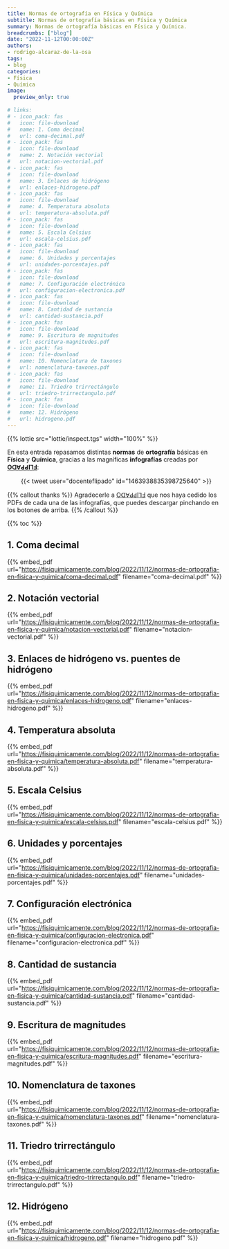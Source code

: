 ```yaml
---
title: Normas de ortografía en Física y Química
subtitle: Normas de ortografía básicas en Física y Química
summary: Normas de ortografía básicas en Física y Química.
breadcrumbs: ["blog"]
date: "2022-11-12T00:00:00Z"
authors:
- rodrigo-alcaraz-de-la-osa
tags:
- blog
categories:
- Física
- Química
image:
  preview_only: true
  
# links:
# - icon_pack: fas
#   icon: file-download
#   name: 1. Coma decimal
#   url: coma-decimal.pdf
# - icon_pack: fas
#   icon: file-download
#   name: 2. Notación vectorial
#   url: notacion-vectorial.pdf
# - icon_pack: fas
#   icon: file-download
#   name: 3. Enlaces de hidrógeno
#   url: enlaces-hidrogeno.pdf
# - icon_pack: fas
#   icon: file-download
#   name: 4. Temperatura absoluta
#   url: temperatura-absoluta.pdf
# - icon_pack: fas
#   icon: file-download
#   name: 5. Escala Celsius
#   url: escala-celsius.pdf
# - icon_pack: fas
#   icon: file-download
#   name: 6. Unidades y porcentajes
#   url: unidades-porcentajes.pdf
# - icon_pack: fas
#   icon: file-download
#   name: 7. Configuración electrónica
#   url: configuracion-electronica.pdf
# - icon_pack: fas
#   icon: file-download
#   name: 8. Cantidad de sustancia
#   url: cantidad-sustancia.pdf
# - icon_pack: fas
#   icon: file-download
#   name: 9. Escritura de magnitudes
#   url: escritura-magnitudes.pdf
# - icon_pack: fas
#   icon: file-download
#   name: 10. Nomenclatura de taxones
#   url: nomenclatura-taxones.pdf
# - icon_pack: fas
#   icon: file-download
#   name: 11. Triedro trirrectángulo
#   url: triedro-trirrectangulo.pdf
# - icon_pack: fas
#   icon: file-download
#   name: 12. Hidrógeno
#   url: hidrogeno.pdf  
---
```


{{% lottie src="lottie/inspect.tgs" width="100%" %}}

En esta entrada repasamos distintas **normas** de **ortografía** básicas en **Física** y **Química**, gracias a las magníficas **infografías** creadas por [**OꓷⱯԀԀIꓶℲ**](https://twitter.com/docenteflipado):

<div align="center">
{{< tweet user="docenteflipado" id="1463938835398725640" >}}
</div>

{{% callout thanks %}}
Agradecerle a [OꓷⱯԀԀIꓶℲ](https://twitter.com/docenteflipado) que nos haya cedido los PDFs de cada una de las infografías, que puedes descargar pinchando en los botones de arriba.
{{% /callout %}}

{{% toc %}}

## 1. Coma decimal

{{% embed_pdf url="https://fisiquimicamente.com/blog/2022/11/12/normas-de-ortografia-en-fisica-y-quimica/coma-decimal.pdf" filename="coma-decimal.pdf" %}}

## 2. Notación vectorial

{{% embed_pdf url="https://fisiquimicamente.com/blog/2022/11/12/normas-de-ortografia-en-fisica-y-quimica/notacion-vectorial.pdf" filename="notacion-vectorial.pdf" %}}

## 3. Enlaces de hidrógeno vs. puentes de hidrógeno

{{% embed_pdf url="https://fisiquimicamente.com/blog/2022/11/12/normas-de-ortografia-en-fisica-y-quimica/enlaces-hidrogeno.pdf" filename="enlaces-hidrogeno.pdf" %}}

## 4. Temperatura absoluta

{{% embed_pdf url="https://fisiquimicamente.com/blog/2022/11/12/normas-de-ortografia-en-fisica-y-quimica/temperatura-absoluta.pdf" filename="temperatura-absoluta.pdf" %}}

## 5. Escala Celsius

{{% embed_pdf url="https://fisiquimicamente.com/blog/2022/11/12/normas-de-ortografia-en-fisica-y-quimica/escala-celsius.pdf" filename="escala-celsius.pdf" %}}

## 6. Unidades y porcentajes

{{% embed_pdf url="https://fisiquimicamente.com/blog/2022/11/12/normas-de-ortografia-en-fisica-y-quimica/unidades-porcentajes.pdf" filename="unidades-porcentajes.pdf" %}}

## 7. Configuración electrónica

{{% embed_pdf url="https://fisiquimicamente.com/blog/2022/11/12/normas-de-ortografia-en-fisica-y-quimica/configuracion-electronica.pdf" filename="configuracion-electronica.pdf" %}}

## 8. Cantidad de sustancia

{{% embed_pdf url="https://fisiquimicamente.com/blog/2022/11/12/normas-de-ortografia-en-fisica-y-quimica/cantidad-sustancia.pdf" filename="cantidad-sustancia.pdf" %}}

## 9. Escritura de magnitudes

{{% embed_pdf url="https://fisiquimicamente.com/blog/2022/11/12/normas-de-ortografia-en-fisica-y-quimica/escritura-magnitudes.pdf" filename="escritura-magnitudes.pdf" %}}

## 10. Nomenclatura de taxones

{{% embed_pdf url="https://fisiquimicamente.com/blog/2022/11/12/normas-de-ortografia-en-fisica-y-quimica/nomenclatura-taxones.pdf" filename="nomenclatura-taxones.pdf" %}}

## 11. Triedro trirrectángulo

{{% embed_pdf url="https://fisiquimicamente.com/blog/2022/11/12/normas-de-ortografia-en-fisica-y-quimica/triedro-trirrectangulo.pdf" filename="triedro-trirrectangulo.pdf" %}}

## 12. Hidrógeno

{{% embed_pdf url="https://fisiquimicamente.com/blog/2022/11/12/normas-de-ortografia-en-fisica-y-quimica/hidrogeno.pdf" filename="hidrogeno.pdf" %}}